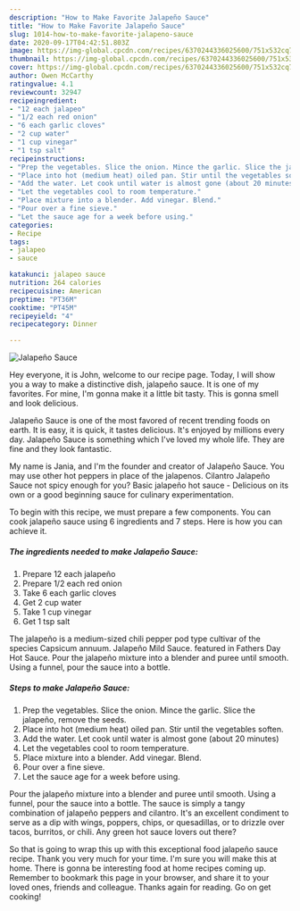 ```yaml
---
description: "How to Make Favorite Jalapeño Sauce"
title: "How to Make Favorite Jalapeño Sauce"
slug: 1014-how-to-make-favorite-jalapeno-sauce
date: 2020-09-17T04:42:51.803Z
image: https://img-global.cpcdn.com/recipes/6370244336025600/751x532cq70/jalapeno-sauce-recipe-main-photo.jpg
thumbnail: https://img-global.cpcdn.com/recipes/6370244336025600/751x532cq70/jalapeno-sauce-recipe-main-photo.jpg
cover: https://img-global.cpcdn.com/recipes/6370244336025600/751x532cq70/jalapeno-sauce-recipe-main-photo.jpg
author: Owen McCarthy
ratingvalue: 4.1
reviewcount: 32947
recipeingredient:
- "12 each jalapeo"
- "1/2 each red onion"
- "6 each garlic cloves"
- "2 cup water"
- "1 cup vinegar"
- "1 tsp salt"
recipeinstructions:
- "Prep the vegetables. Slice the onion. Mince the garlic. Slice the jalapeño, remove the seeds."
- "Place into hot (medium heat) oiled pan. Stir until the vegetables soften."
- "Add the water. Let cook until water is almost gone (about 20 minutes)"
- "Let the vegetables cool to room temperature."
- "Place mixture into a blender. Add vinegar. Blend."
- "Pour over a fine sieve."
- "Let the sauce age for a week before using."
categories:
- Recipe
tags:
- jalapeo
- sauce

katakunci: jalapeo sauce 
nutrition: 264 calories
recipecuisine: American
preptime: "PT36M"
cooktime: "PT45M"
recipeyield: "4"
recipecategory: Dinner

---
```



![Jalapeño Sauce](https://img-global.cpcdn.com/recipes/6370244336025600/751x532cq70/jalapeno-sauce-recipe-main-photo.jpg)

Hey everyone, it is John, welcome to our recipe page. Today, I will show you a way to make a distinctive dish, jalapeño sauce. It is one of my favorites. For mine, I'm gonna make it a little bit tasty. This is gonna smell and look delicious.

Jalapeño Sauce is one of the most favored of recent trending foods on earth. It is easy, it is quick, it tastes delicious. It's enjoyed by millions every day. Jalapeño Sauce is something which I've loved my whole life. They are fine and they look fantastic.

My name is Jania, and I&#39;m the founder and creator of Jalapeño Sauce. You may use other hot peppers in place of the jalapenos. Cilantro Jalapeño Sauce not spicy enough for you? Basic jalapeño hot sauce - Delicious on its own or a good beginning sauce for culinary experimentation.


To begin with this recipe, we must prepare a few components. You can cook jalapeño sauce using 6 ingredients and 7 steps. Here is how you can achieve it.

<!--inarticleads1-->

##### The ingredients needed to make Jalapeño Sauce:

1. Prepare 12 each jalapeño
1. Prepare 1/2 each red onion
1. Take 6 each garlic cloves
1. Get 2 cup water
1. Take 1 cup vinegar
1. Get 1 tsp salt


The jalapeño is a medium-sized chili pepper pod type cultivar of the species Capsicum annuum. Jalapeño Mild Sauce. featured in Fathers Day Hot Sauce. Pour the jalapeño mixture into a blender and puree until smooth. Using a funnel, pour the sauce into a bottle. 

<!--inarticleads2-->

##### Steps to make Jalapeño Sauce:

1. Prep the vegetables. Slice the onion. Mince the garlic. Slice the jalapeño, remove the seeds.
1. Place into hot (medium heat) oiled pan. Stir until the vegetables soften.
1. Add the water. Let cook until water is almost gone (about 20 minutes)
1. Let the vegetables cool to room temperature.
1. Place mixture into a blender. Add vinegar. Blend.
1. Pour over a fine sieve.
1. Let the sauce age for a week before using.


Pour the jalapeño mixture into a blender and puree until smooth. Using a funnel, pour the sauce into a bottle. The sauce is simply a tangy combination of jalapeño peppers and cilantro. It&#39;s an excellent condiment to serve as a dip with wings, poppers, chips, or quesadillas, or to drizzle over tacos, burritos, or chili. Any green hot sauce lovers out there? 

So that is going to wrap this up with this exceptional food jalapeño sauce recipe. Thank you very much for your time. I'm sure you will make this at home. There is gonna be interesting food at home recipes coming up. Remember to bookmark this page in your browser, and share it to your loved ones, friends and colleague. Thanks again for reading. Go on get cooking!

